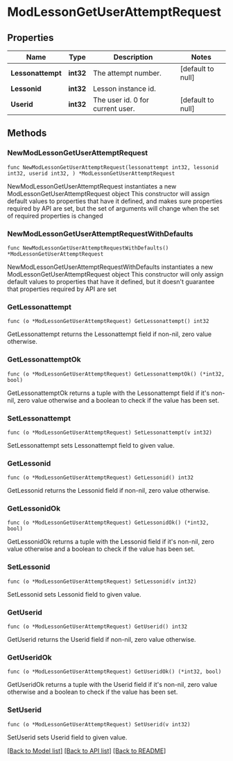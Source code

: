 # ModLessonGetUserAttemptRequest

## Properties

Name | Type | Description | Notes
------------ | ------------- | ------------- | -------------
**Lessonattempt** | **int32** | The attempt number. | [default to null]
**Lessonid** | **int32** | Lesson instance id. | 
**Userid** | **int32** | The user id. 0 for current user. | [default to null]

## Methods

### NewModLessonGetUserAttemptRequest

`func NewModLessonGetUserAttemptRequest(lessonattempt int32, lessonid int32, userid int32, ) *ModLessonGetUserAttemptRequest`

NewModLessonGetUserAttemptRequest instantiates a new ModLessonGetUserAttemptRequest object
This constructor will assign default values to properties that have it defined,
and makes sure properties required by API are set, but the set of arguments
will change when the set of required properties is changed

### NewModLessonGetUserAttemptRequestWithDefaults

`func NewModLessonGetUserAttemptRequestWithDefaults() *ModLessonGetUserAttemptRequest`

NewModLessonGetUserAttemptRequestWithDefaults instantiates a new ModLessonGetUserAttemptRequest object
This constructor will only assign default values to properties that have it defined,
but it doesn't guarantee that properties required by API are set

### GetLessonattempt

`func (o *ModLessonGetUserAttemptRequest) GetLessonattempt() int32`

GetLessonattempt returns the Lessonattempt field if non-nil, zero value otherwise.

### GetLessonattemptOk

`func (o *ModLessonGetUserAttemptRequest) GetLessonattemptOk() (*int32, bool)`

GetLessonattemptOk returns a tuple with the Lessonattempt field if it's non-nil, zero value otherwise
and a boolean to check if the value has been set.

### SetLessonattempt

`func (o *ModLessonGetUserAttemptRequest) SetLessonattempt(v int32)`

SetLessonattempt sets Lessonattempt field to given value.


### GetLessonid

`func (o *ModLessonGetUserAttemptRequest) GetLessonid() int32`

GetLessonid returns the Lessonid field if non-nil, zero value otherwise.

### GetLessonidOk

`func (o *ModLessonGetUserAttemptRequest) GetLessonidOk() (*int32, bool)`

GetLessonidOk returns a tuple with the Lessonid field if it's non-nil, zero value otherwise
and a boolean to check if the value has been set.

### SetLessonid

`func (o *ModLessonGetUserAttemptRequest) SetLessonid(v int32)`

SetLessonid sets Lessonid field to given value.


### GetUserid

`func (o *ModLessonGetUserAttemptRequest) GetUserid() int32`

GetUserid returns the Userid field if non-nil, zero value otherwise.

### GetUseridOk

`func (o *ModLessonGetUserAttemptRequest) GetUseridOk() (*int32, bool)`

GetUseridOk returns a tuple with the Userid field if it's non-nil, zero value otherwise
and a boolean to check if the value has been set.

### SetUserid

`func (o *ModLessonGetUserAttemptRequest) SetUserid(v int32)`

SetUserid sets Userid field to given value.



[[Back to Model list]](../README.md#documentation-for-models) [[Back to API list]](../README.md#documentation-for-api-endpoints) [[Back to README]](../README.md)



